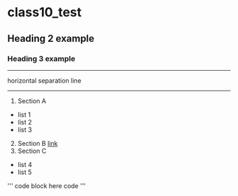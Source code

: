 # class10_test

## Heading 2 example

### Heading 3 example

***
horizontal separation line
***

1. Section A
* list 1 
* list 2
* list 3

2. Section B
[link](https://github.com/aiogram/aiogram)
4. Section C
* list 4
* list 5

'''
code block here 
code 
'''
